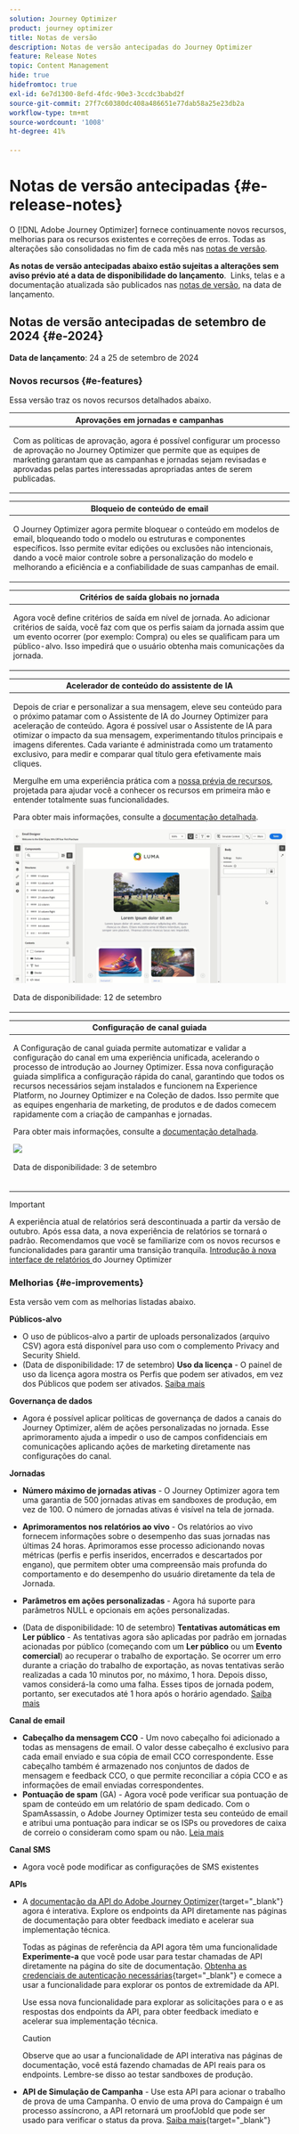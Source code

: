 ```yaml
---
solution: Journey Optimizer
product: journey optimizer
title: Notas de versão
description: Notas de versão antecipadas do Journey Optimizer
feature: Release Notes
topic: Content Management
hide: true
hidefromtoc: true
exl-id: 6e7d1300-8efd-4fdc-90e3-3ccdc3babd2f
source-git-commit: 27f7c60380dc408a486651e77dab58a25e23db2a
workflow-type: tm+mt
source-wordcount: '1008'
ht-degree: 41%

---
```


# Notas de versão antecipadas {#e-release-notes}

O [!DNL Adobe Journey Optimizer] fornece continuamente novos recursos, melhorias para os recursos existentes e correções de erros. Todas as alterações são consolidadas no fim de cada mês nas [notas de versão](release-notes.md).

**As notas de versão antecipadas abaixo estão sujeitas a alterações sem aviso prévio até a data de disponibilidade do lançamento**.  Links, telas e a documentação atualizada são publicados nas [notas de versão](release-notes.md), na data de lançamento.

## Notas de versão antecipadas de setembro de 2024 {#e-2024}

**Data de lançamento**: 24 a 25 de setembro de 2024

### Novos recursos {#e-features}

Essa versão traz os novos recursos detalhados abaixo.

<!--table>
<thead>
<tr>
<th><strong>Content Cards for mobile apps and websites</strong><br/></th>
</tr>
</thead>
<tbody>
<tr>
<td>
<p>Content cards are a new digital messaging feature in Adobe Journey Optimizer that delivers personalized and engaging content directly within mobile apps and websites. Unlike traditional push notifications, Content Cards integrate seamlessly into the user interface, offering persistent, non-intrusive updates that enhance user interaction and experience.</p>
<p>This feature enables marketers to present relevant, rich media content to users, driving higher engagement and ensuring important messages are seen without disrupting the user journey.</p>
</td>
</tr>
</tbody>
</table-->

<table>
<thead>
<tr>
<th><strong>Aprovações em jornadas e campanhas</strong><br/></th>
</tr>
</thead>
<tbody>
<tr>
<td>
<p>Com as políticas de aprovação, agora é possível configurar um processo de aprovação no Journey Optimizer que permite que as equipes de marketing garantam que as campanhas e jornadas sejam revisadas e aprovadas pelas partes interessadas apropriadas antes de serem publicadas.</p>
<!--p>For more information, refer to the <a href="../content-management/gs-generative.md">detailed documentation</a>.</p>
<img src="assets/do-not-localize/ai-content.gif"/-->
</td>
</tr>
</tbody>
</table>


<table>
<thead>
<tr>
<th><strong>Bloqueio de conteúdo de email</strong><br/></th>
</tr>
</thead>
<tbody>
<tr>
<td>
<p>O Journey Optimizer agora permite bloquear o conteúdo em modelos de email, bloqueando todo o modelo ou estruturas e componentes específicos. Isso permite evitar edições ou exclusões não intencionais, dando a você maior controle sobre a personalização do modelo e melhorando a eficiência e a confiabilidade de suas campanhas de email.</p>
<!--p>For more information, refer to the <a href="../content-management/gs-generative.md">detailed documentation</a>.</p>
<img src="assets/do-not-localize/ai-content.gif"/-->
</td>
</tr>
</tbody>
</table>

<table>
<thead>
<tr>
<th><strong>Critérios de saída globais no jornada</strong><br/></th>
</tr>
</thead>
<tbody>
<tr>
<td>
<p>Agora você define critérios de saída em nível de jornada. Ao adicionar critérios de saída, você faz com que os perfis saiam da jornada assim que um evento ocorrer (por exemplo: Compra) ou eles se qualificam para um público-alvo. Isso impedirá que o usuário obtenha mais comunicações da jornada.</p>
<!--p>For more information, refer to the <a href="../content-management/gs-generative.md">detailed documentation</a>.</p>
<img src="assets/do-not-localize/ai-content.gif"/-->
</td>
</tr>
</tbody>
</table>

<!--table>
<thead>
<tr>
<th><strong>Code-based experiences in journeys</strong><br/></th>
</tr>
</thead>
<tbody>
<tr>
<td>
<p>With the Code-based experience channel, Adobe Journey Optimizer allows you to do advanced personalization and testing for any of your inbound properties, enabling seamless delivery of tailored experiences across diverse touchpoints such as web apps, mobile apps, desktop apps, video consoles, TV connected devices, smart TVs, kiosks, ATMs, IoT devices, and more. The Code-based experience channel is now available in the journey canvas.</p>
<p>For more information, refer to the <a href="../code-based/get-started-code-based.md">detailed documentation</a>.</p>
</tr>
</tbody>
</table-->


<table>
<thead>
<tr>
<th><strong>Acelerador de conteúdo do assistente de IA </strong><br/></th>
</tr>
</thead>
<tbody>
<tr>
<td>
<p>Depois de criar e personalizar a sua mensagem, eleve seu conteúdo para o próximo patamar com o Assistente de IA do Journey Optimizer para aceleração de conteúdo. Agora é possível usar o Assistente de IA para otimizar o impacto da sua mensagem, experimentando títulos principais e imagens diferentes. Cada variante é administrada como um tratamento exclusivo, para medir e comparar qual título gera efetivamente mais cliques.</p>
<p>Mergulhe em uma experiência prática com a <a href="https://experienceleague.adobe.com/pt-br/apps/journey-optimizer/ai-assistant-content-accelerator">nossa prévia de recursos</a>, projetada para ajudar você a conhecer os recursos em primeira mão e entender totalmente suas funcionalidades</a>.</p>
<p>Para obter mais informações, consulte a <a href="../content-management/gs-generative.md">documentação detalhada</a>.</p>
<img src="assets/do-not-localize/ai-content.gif"/>
<p>Data de disponibilidade: 12 de setembro</p>
</td>
</tr>
</tbody>
</table>

<table>
<thead>
<tr>
<th><strong>Configuração de canal guiada</strong><br/></th>
</tr>
</thead>
<tbody>
<tr>
<td>
<p>A Configuração de canal guiada permite automatizar e validar a configuração do canal em uma experiência unificada, acelerando o processo de introdução ao Journey Optimizer. Essa nova configuração guiada simplifica a configuração rápida do canal, garantindo que todos os recursos necessários sejam instalados e funcionem na Experience Platform, no Journey Optimizer e na Coleção de dados. Isso permite que as equipes engenharia de marketing, de produtos e de dados comecem rapidamente com a criação de campanhas e jornadas.</p>
<p>Para obter mais informações, consulte a <a href="../configuration/set-mobile-config.md">documentação detalhada</a>.</p>
<img src="assets/do-not-localize/guided-setup.gif"/>
<p>Data de disponibilidade: 3 de setembro</p>
</br>
</td>
</tr>
</tbody>
</table>

>[!IMPORTANT]
>
>A experiência atual de relatórios será descontinuada a partir da versão de outubro. Após essa data, a nova experiência de relatórios se tornará o padrão. Recomendamos que você se familiarize com os novos recursos e funcionalidades para garantir uma transição tranquila.
> [Introdução à nova interface de relatórios ](../reports/report-gs-cja.md) do Journey Optimizer


### Melhorias {#e-improvements}

Esta versão vem com as melhorias listadas abaixo.

**Públicos-alvo**

* O uso de públicos-alvo a partir de uploads personalizados (arquivo CSV) agora está disponível para uso com o complemento Privacy and Security Shield.
  <!--* When targeting a custom upload (CSV file) audience, you can now use attributes from the file in your campaigns and journeys. These attributes are available in the personalization editor, to personalize your messages, and the journey advanced expression editor.-->
* (Data de disponibilidade: 17 de setembro) **Uso da licença** - O painel de uso da licença agora mostra os Perfis que podem ser ativados, em vez dos Públicos que podem ser ativados. [Saiba mais](../audience/license-usage.md)

**Governança de dados**

* Agora é possível aplicar políticas de governança de dados a canais do Journey Optimizer, além de ações personalizadas no jornada. Esse aprimoramento ajuda a impedir o uso de campos confidenciais em comunicações aplicando ações de marketing diretamente nas configurações do canal.

<!--
**Frequency and priority management**

* **Frequency capping by campaign or journey** - You can now create frequency rules to apply to your journeys, allowing you to limit the number of journeys per day, week, or month, as well as control the number of concurrent journeys running simultaneously.

* **Priority score** - You can now assign a priority score to a campaign or a journey, ranging from 0 to 100. A higher number indicates a higher priority. When two campaigns or journeys use the same surface, Journey Optimizer will select the one with the highest priority score. If the campaigns have the same score, the campaign that was most recently modified will be chosen. Priority score is available for all inbound channels in campaigns, and for the in-app channel in journeys.    

* **View conflicts** - A new **View conflicts** button in journeys and campaigns now allows you to check whenever there's a possibility of overlap with other journeys or campaigns such as the start date, the targeted audience, or the selected channel configuration.
-->


**Jornadas**

* **Número máximo de jornadas ativas** - O Journey Optimizer agora tem uma garantia de 500 jornadas ativas em sandboxes de produção, em vez de 100. O número de jornadas ativas é visível na tela de jornada.

* **Aprimoramentos nos relatórios ao vivo** - Os relatórios ao vivo fornecem informações sobre o desempenho das suas jornadas nas últimas 24 horas. Aprimoramos esse processo adicionando novas métricas (perfis e perfis inseridos, encerrados e descartados por engano), que permitem obter uma compreensão mais profunda do comportamento e do desempenho do usuário diretamente da tela de Jornada.

* **Parâmetros em ações personalizadas** - Agora há suporte para parâmetros NULL e opcionais em ações personalizadas.

* (Data de disponibilidade: 10 de setembro) **Tentativas automáticas em Ler público** - As tentativas agora são aplicadas por padrão em jornadas acionadas por público (começando com um **Ler público** ou um **Evento comercial**) ao recuperar o trabalho de exportação. Se ocorrer um erro durante a criação do trabalho de exportação, as novas tentativas serão realizadas a cada 10 minutos por, no máximo, 1 hora. Depois disso, vamos considerá-la como uma falha. Esses tipos de jornada podem, portanto, ser executados até 1 hora após o horário agendado. [Saiba mais](../building-journeys/read-audience.md#retries)

**Canal de email**

* **Cabeçalho da mensagem CCO** - Um novo cabeçalho foi adicionado a todas as mensagens de email. O valor desse cabeçalho é exclusivo para cada email enviado e sua cópia de email CCO correspondente. Esse cabeçalho também é armazenado nos conjuntos de dados de mensagem e feedback CCO, o que permite reconciliar a cópia CCO e as informações de email enviadas correspondentes.
* **Pontuação de spam** (GA) - Agora você pode verificar sua pontuação de spam de conteúdo em um relatório de spam dedicado. Com o SpamAssassin, o Adobe Journey Optimizer testa seu conteúdo de email e atribui uma pontuação para indicar se os ISPs ou provedores de caixa de correio o consideram como spam ou não. [Leia mais](../content-management/spam-report.md)

**Canal SMS**

* Agora você pode modificar as configurações de SMS existentes

**APIs**

* A [documentação da API do Adobe Journey Optimizer](https://developer.adobe.com/journey-optimizer-apis/references/simulations/){target="_blank"} agora é interativa. Explore os endpoints da API diretamente nas páginas de documentação para obter feedback imediato e acelerar sua implementação técnica.

  Todas as páginas de referência da API agora têm uma funcionalidade **Experimente-a** que você pode usar para testar chamadas de API diretamente na página do site de documentação. [Obtenha as credenciais de autenticação necessárias](https://developer.adobe.com/journey-optimizer-apis/references/authentication/){target="_blank"} e comece a usar a funcionalidade para explorar os pontos de extremidade da API.

  Use essa nova funcionalidade para explorar as solicitações para o e as respostas dos endpoints da API, para obter feedback imediato e acelerar sua implementação técnica.

  >[!CAUTION]
  >
  >Observe que ao usar a funcionalidade de API interativa nas páginas de documentação, você está fazendo chamadas de API reais para os endpoints. Lembre-se disso ao testar sandboxes de produção.


* **API de Simulação de Campanha** - Use esta API para acionar o trabalho de prova de uma Campanha. O envio de uma prova do Campaign é um processo assíncrono, a API retornará um proofJobId que pode ser usado para verificar o status da prova. [Saiba mais](https://developer.adobe.com/journey-optimizer-apis/references/simulations/){target="_blank"}


